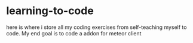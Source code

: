 # learning-to-code
here is where i store all my coding exercises from self-teaching myself to code. My end goal is to code a addon for meteor client
